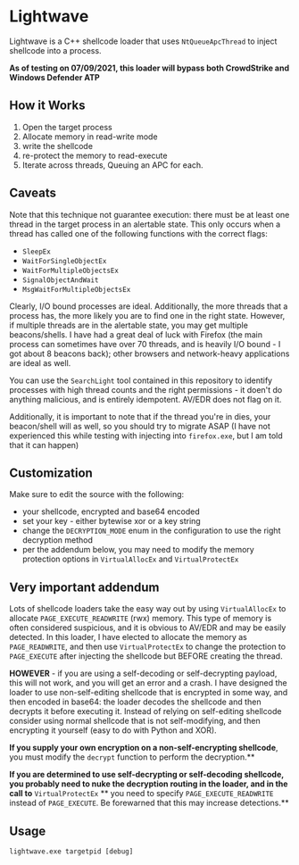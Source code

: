 # Lightwave
Lightwave is a C++ shellcode loader that uses `NtQueueApcThread` to inject shellcode into a process.

**As of testing on 07/09/2021, this loader will bypass both CrowdStrike and Windows Defender ATP**

## How it Works
1. Open the target process
2. Allocate memory in read-write mode
3. write the shellcode
4. re-protect the memory to read-execute 
5. Iterate across threads, Queuing an APC for each.

## Caveats
Note that this technique not guarantee execution: there must be at least one thread in the target process in an alertable state. This only occurs when a thread has called one of the following functions
with the correct flags:
* `SleepEx`
* `WaitForSingleObjectEx`
* `WaitForMultipleObjectsEx`
* `SignalObjectAndWait`
* `MsgWaitForMultipleObjectsEx`

Clearly, I/O bound processes are ideal. Additionally, the more threads that a process has, the more likely you are to find one in the right state. 
However, if multiple threads are in the alertable state, you may get multiple beacons/shells. 
I have had a great deal of luck with Firefox (the main process can sometimes have over 70 threads, and is heavily I/O bound - I got about 8 beacons back); other browsers and network-heavy applications 
are ideal as well.

You can use the `SearchLight` tool contained in this repository to identify processes with high thread counts and the right permissions - it doen't do anything malicious, and is entirely idempotent.
AV/EDR does not flag on it.

Additionally, it is important to note that if the thread you're in dies, your beacon/shell will as well, so you should try to migrate ASAP (I have not experienced this while testing with injecting into `firefox.exe`, but I
am told that it can happen)


## Customization
Make sure to edit the source with the following: 
* your shellcode, encrypted and base64 encoded
* set your key - either bytewise xor or a key string
* change the `DECRYPTION_MODE` enum in the configuration to use the right decryption method
* per the addendum below, you may need to modify the memory protection options in `VirtualAllocEx` and `VirtualProtectEx`

## Very important addendum
Lots of shellcode loaders take the easy way out by using `VirtualAllocEx` to allocate `PAGE_EXECUTE_READWRITE` (rwx) memory. This type of memory is often considered suspicious, 
and it is obvious to AV/EDR and may be easily detected.
In this loader, I have elected to allocate the memory as `PAGE_READWRITE`, and then use `VirtualProtectEx` to change the protection to `PAGE_EXECUTE` after injecting the shellcode but
BEFORE creating the thread. 

**HOWEVER** - if you are using a self-decoding or self-decrypting payload, this will not work, and you will get an error and a crash. I have designed the loader to use non-self-editing 
shellcode that is encrypted in some way, and then encoded in base64: the loader decodes the shellcode and then decrypts it before executing it. Instead of relying on self-editing shellcode
consider using normal shellcode that is not self-modifying, and then encrypting it yourself (easy to do with Python and XOR).

**If you supply your own encryption on a non-self-encrypting shellcode**, you must modify the `decrypt` function to perform the decryption.**

**If you are determined to use self-decrypting or self-decoding shellcode, you probably need to nuke the decryption routing in the loader, and in the call to** `VirtualProtectEx` 
** you need to specify `PAGE_EXECUTE_READWRITE` instead of `PAGE_EXECUTE`. Be forewarned that this may increase detections.**

## Usage
```
lightwave.exe targetpid [debug]
```